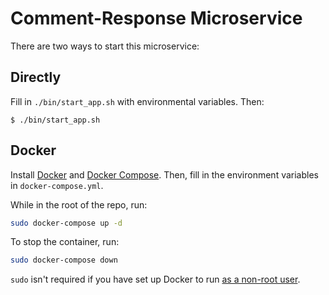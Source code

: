 # Comment-Response Microservice 

There are two ways to start this microservice:

## Directly

Fill in `./bin/start_app.sh` with environmental variables. Then:
```
$ ./bin/start_app.sh
```

## Docker

Install [Docker](https://docs.docker.com/get-docker/) and [Docker Compose](https://docs.docker.com/compose/install/).
Then, fill in the environment variables in `docker-compose.yml`.

While in the root of the repo, run:

```bash
sudo docker-compose up -d
```

To stop the container, run:

```bash
sudo docker-compose down
```

`sudo` isn't required if you have set up Docker to run
[as a non-root user](https://docs.docker.com/engine/install/linux-postinstall/).